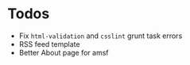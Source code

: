 # Todos

- Fix `html-validation` and `csslint` grunt task errors
- RSS feed template
- Better About page for amsf
